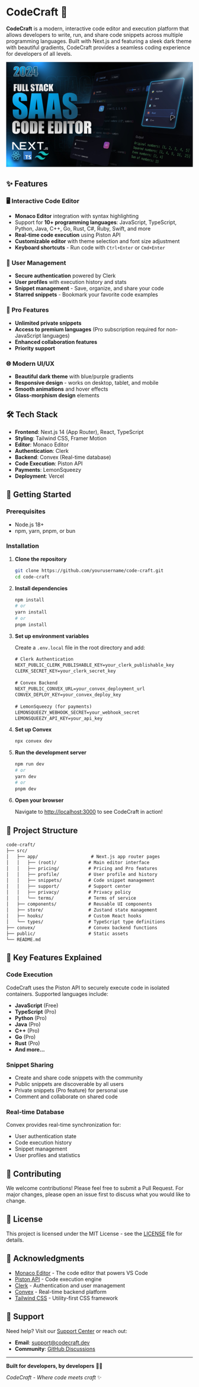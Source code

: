 # CodeCraft 🚀

**CodeCraft** is a modern, interactive code editor and execution platform that allows developers to write, run, and share code snippets across multiple programming languages. Built with Next.js and featuring a sleek dark theme with beautiful gradients, CodeCraft provides a seamless coding experience for developers of all levels.

![CodeCraft Screenshot](public/screenshot-for-readme.png)

## ✨ Features

### 🖥️ **Interactive Code Editor**
- **Monaco Editor** integration with syntax highlighting
- Support for **10+ programming languages**: JavaScript, TypeScript, Python, Java, C++, Go, Rust, C#, Ruby, Swift, and more
- **Real-time code execution** using Piston API
- **Customizable editor** with theme selection and font size adjustment
- **Keyboard shortcuts** - Run code with `Ctrl+Enter` or `Cmd+Enter`

### 👤 **User Management**
- **Secure authentication** powered by Clerk
- **User profiles** with execution history and stats
- **Snippet management** - Save, organize, and share your code
- **Starred snippets** - Bookmark your favorite code examples

### 💎 **Pro Features**
- **Unlimited private snippets**
- **Access to premium languages** (Pro subscription required for non-JavaScript languages)
- **Enhanced collaboration features**
- **Priority support**

### 🌐 **Modern UI/UX**
- **Beautiful dark theme** with blue/purple gradients
- **Responsive design** - works on desktop, tablet, and mobile
- **Smooth animations** and hover effects
- **Glass-morphism design** elements

## 🛠️ Tech Stack

- **Frontend**: Next.js 14 (App Router), React, TypeScript
- **Styling**: Tailwind CSS, Framer Motion
- **Editor**: Monaco Editor
- **Authentication**: Clerk
- **Backend**: Convex (Real-time database)
- **Code Execution**: Piston API
- **Payments**: LemonSqueezy
- **Deployment**: Vercel

## 🚀 Getting Started

### Prerequisites
- Node.js 18+ 
- npm, yarn, pnpm, or bun

### Installation

1. **Clone the repository**
   ```bash
   git clone https://github.com/yourusername/code-craft.git
   cd code-craft
   ```

2. **Install dependencies**
   ```bash
   npm install
   # or
   yarn install
   # or
   pnpm install
   ```

3. **Set up environment variables**
   
   Create a `.env.local` file in the root directory and add:
   ```env
   # Clerk Authentication
   NEXT_PUBLIC_CLERK_PUBLISHABLE_KEY=your_clerk_publishable_key
   CLERK_SECRET_KEY=your_clerk_secret_key

   # Convex Backend
   NEXT_PUBLIC_CONVEX_URL=your_convex_deployment_url
   CONVEX_DEPLOY_KEY=your_convex_deploy_key

   # LemonSqueezy (for payments)
   LEMONSQUEEZY_WEBHOOK_SECRET=your_webhook_secret
   LEMONSQUEEZY_API_KEY=your_api_key
   ```

4. **Set up Convex**
   ```bash
   npx convex dev
   ```

5. **Run the development server**
   ```bash
   npm run dev
   # or
   yarn dev
   # or
   pnpm dev
   ```

6. **Open your browser**
   
   Navigate to [http://localhost:3000](http://localhost:3000) to see CodeCraft in action!

## 📁 Project Structure

```
code-craft/
├── src/
│   ├── app/                    # Next.js app router pages
│   │   ├── (root)/            # Main editor interface
│   │   ├── pricing/           # Pricing and Pro features
│   │   ├── profile/           # User profile and history
│   │   ├── snippets/          # Code snippet management
│   │   ├── support/           # Support center
│   │   ├── privacy/           # Privacy policy
│   │   └── terms/             # Terms of service
│   ├── components/            # Reusable UI components
│   ├── store/                 # Zustand state management
│   ├── hooks/                 # Custom React hooks
│   └── types/                 # TypeScript type definitions
├── convex/                    # Convex backend functions
├── public/                    # Static assets
└── README.md
```

## 🎯 Key Features Explained

### Code Execution
CodeCraft uses the Piston API to securely execute code in isolated containers. Supported languages include:
- **JavaScript** (Free)
- **TypeScript** (Pro)
- **Python** (Pro)
- **Java** (Pro)
- **C++** (Pro)
- **Go** (Pro)
- **Rust** (Pro)
- **And more...**

### Snippet Sharing
- Create and share code snippets with the community
- Public snippets are discoverable by all users
- Private snippets (Pro feature) for personal use
- Comment and collaborate on shared code

### Real-time Database
Convex provides real-time synchronization for:
- User authentication state
- Code execution history
- Snippet management
- User profiles and statistics

## 🤝 Contributing

We welcome contributions! Please feel free to submit a Pull Request. For major changes, please open an issue first to discuss what you would like to change.

## 📝 License

This project is licensed under the MIT License - see the [LICENSE](LICENSE) file for details.

## 🙏 Acknowledgments

- [Monaco Editor](https://microsoft.github.io/monaco-editor/) - The code editor that powers VS Code
- [Piston API](https://piston.readthedocs.io/) - Code execution engine
- [Clerk](https://clerk.dev/) - Authentication and user management
- [Convex](https://convex.dev/) - Real-time backend platform
- [Tailwind CSS](https://tailwindcss.com/) - Utility-first CSS framework

## 📧 Support

Need help? Visit our [Support Center](/support) or reach out:
- **Email**: support@codecraft.dev
- **Community**: [GitHub Discussions](https://github.com/codecraft/discussions)

---

**Built for developers, by developers** 🧑‍💻

*CodeCraft - Where code meets craft* ✨

